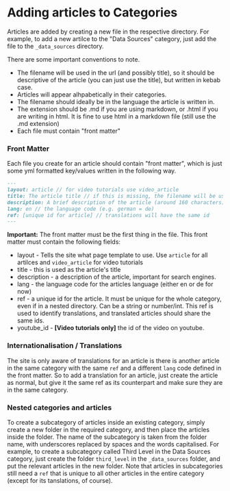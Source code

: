 # Adding articles to Categories

Articles are added by creating a new file in the respective directory. For example, to add a new artilce to the "Data Sources" category, just add the file to the `_data_sources` directory.

There are some important conventions to note.

* The filename will be used in the url (and possibly title), so it should be descriptive of the article (you can just use the title), but written in kebab case.
* Articles will appear alhpabetically in their categories.
* The filename should ideally be in the language the article is written in.
* The extension should be .md if you are using markdown, or .html if you are writing in html. It is fine to use html in a markdown file (still use the .md extension)
* Each file must contain "front matter"

### Front Matter

Each file you create for an article should contain "front matter", which is just some yml formatted key/values written in the following way.

```markdown
---
layout: article // for video tutorials use video_article
title: The article title // if this is missing, the filename will be used to create a title
description: A brief description of the article (around 160 characters)
lang: en // the language code (e.g. german = de)
ref: [unique id for article] // translations will have the same id
---
```

**Important:** The front matter must be the first thing in the file.
This front matter must contain the following fields:

* layout - Tells the site what page template to use. Use `article` for all artilces and `video_article` for video tutorials
* title - this is used as the article's title
* description - a description of the article, important for search engines.
* lang - the language code for the articles language (either en or de for now)
* ref - a unique id for the article. It must be unique for the whole category, even if in a nested directory. Can be a string or number/int. This ref is used to identify translations, and translated articles should share the same ids.
* youtube_id - **[Video tutorials only]** the id of the video on youtube.

### Internationalisation / Translations

The site is only aware of translations for an article is there is another article in the same category with the same `ref` and a different `lang` code defined in the front matter. So to add a translation for an article, just create the article as normal, but give it the same ref as its counterpart and make sure they are in the same category.

### Nested categories and articles

To create a subcategory of articles inside an existing category, simply create a new folder in the required category, and then place the articles inside the folder. The name of the subcategory is taken from the folder name, with underscores replaced by spaces and the words capitalised. For example, to create a subcategory called Third Level in the Data Sources category, just create the folder `third_level` in the `_data_sources` folder, and put the relevant articles in the new folder. Note that articles in subcategories still need a `ref` that is unique to all other articles in the entire category (except for its tanslations, of course).
